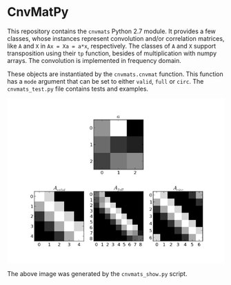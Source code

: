 # CnvMatPy

This repository contains the `cnvmats` Python 2.7 module. It provides a few classes, whose instances represent convolution and/or correlation matrices, like `A` and `X` in `Ax = Xa = a*x`, respectively. The classes of `A` and `X` support transposition using their `tp` function, besides of multiplication with numpy arrays. The convolution is implemented in frequency domain.

These objects are instantiated by the `cnvmats.cnvmat` function. This function has a `mode` argument that can be set to either `valid`, `full` or `circ`. The `cnvmats_test.py` file contains tests and examples.

![modes](https://github.com/kostrykin/CnvMatPy/blob/master/cnvmats_show.png?raw=true "modes")

The above image was generated by the `cnvmats_show.py` script.
